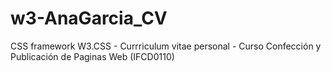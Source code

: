 # w3-AnaGarcia_CV
CSS framework W3.CSS - Currriculum vitae personal - Curso Confección y Publicación de Paginas Web (IFCD0110)
